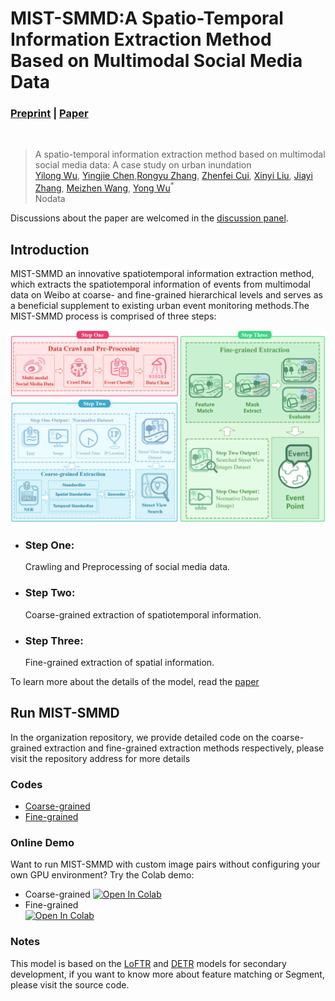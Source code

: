 # MIST-SMMD:A Spatio-Temporal Information Extraction Method Based on Multimodal Social Media Data
### [Preprint](https://www.preprints.org/manuscript/202305.1205/v2) | [Paper](https://www.mdpi.com/journal/ijgi)
<br/>

>A spatio-temporal information extraction method based on multimodal social media data: A case study on urban inundation  
>[Yilong Wu](https://github.com/uyoin),  [Yingjie Chen](https://github.com/FalleNSakura2002),[Rongyu Zhang](https://github.com/hz157), [Zhenfei Cui](http://geo.fjnu.edu.cn/main.htm), [Xinyi Liu](http://geo.fjnu.edu.cn/main.htm), [Jiayi Zhang](http://geo.fjnu.edu.cn/main.htm), [Meizhen Wang](http://dky.njnu.edu.cn/info/1213/3986.htm), [Yong Wu](http://geo.fjnu.edu.cn/3e/21/c4964a81441/page.htm)<sup>*</sup>  
> Nodata  

Discussions about the paper are welcomed in the [discussion panel](https://github.com/discussions).

## Introduction

MIST-SMMD an innovative spatiotemporal information extraction method, which extracts the spatiotemporal information of events from multimodal data on Weibo at coarse- and fine-grained hierarchical levels and serves as a beneficial supplement to existing urban event monitoring methods.The MIST-SMMD process is comprised of three steps:

![Main Processes](profile/img/mainprocess.png)

- ### Step One:
  Crawling and Preprocessing of social media data.
- ### Step Two:
  Coarse-grained extraction of spatiotemporal information.
- ### Step Three:
  Fine-grained extraction of spatial information.

To learn more about the details of the model, read the [paper](https://www.mdpi.com/journal/ijgi)

## Run MIST-SMMD

In the organization repository, we provide detailed code on the coarse-grained extraction and fine-grained extraction methods respectively, please visit the repository address for more details

### Codes
- [Coarse-grained](https://github.com/MIST-SMMD/Coarse-grained)
- [Fine-grained](https://github.com/MIST-SMMD/Fine-grained)

### Online Demo
Want to run MIST-SMMD with custom image pairs without configuring your own GPU environment? Try the Colab demo:
- Coarse-grained 
[![Open In Colab](https://colab.research.google.com/assets/colab-badge.svg)](https://colab.research.google.com/drive/1KQjqZSgTuCoWj6k4e2gpgLt1XBp37EXj?usp=sharing)
- Fine-grained  
[![Open In Colab](https://colab.research.google.com/assets/colab-badge.svg)](https://colab.research.google.com/drive/1BO1gBlShIJn0E0LILbBlghXcaQ85N5XQ?usp=sharing)

### Notes
This model is based on the [LoFTR](https://github.com/zju3dv/LoFTR) and [DETR](https://github.com/facebookresearch/detr) models for secondary development, if you want to know more about feature matching or Segment, please visit the source code.
